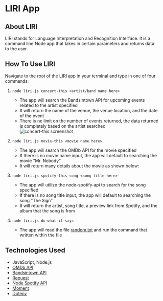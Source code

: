 # LIRI App

## About LIRI
LIRI stands for Language Interpretation and Recognition Interface. It is a command line Node app that takes in certain parameters and returns data to the user.

## How To Use LIRI
Navigate to the root of the LIRI app in your terminal and type in one of four commands:
1. `node liri.js concert-this <artist/band name here>`

    * The app will search the Bandsintown API for upcoming events related to the artist specified 
    * It will return the name of the venue, the venue location, and the date of the event 
    * There is no limit on the number of events returned, the data returned is completely based on the artist searched
    ![concert-this screenshot](../master/images/concert-this.png)
        
1. `node liri.js movie-this <movie name here>`

    * The app will search the OMDb API for the movie specified
    * If there is no movie name input, the app will default to searching the movie "Mr. Nobody"
    * It will return many details about the movie as shown below: 
        
1. `node liri.js spotify-this-song <song title here>`

    * The app will utilize the node-spotify-api to search for the song specified
    * If there is no song title input, the app will default to searching the song "The Sign"
    * It will return the artist, song title, a preview link from Spotify, and the album that the song is from
        
1. `node liri.js do-what-it-says`

    * The app will read the file [random.txt](../master/random.txt) and run the command that written within the file
    
## Technologies Used
* JavaScript, Node.js
* [OMDb API](http://www.omdbapi.com/)
* [Bandsintown API](http://www.artists.bandsintown.com/bandsintown-api)
* [Request](https://www.npmjs.com/package/request)
* [Node Spotify API](https://www.npmjs.com/package/node-spotify-api)
* [Moment](https://www.npmjs.com/package/moment)
* [Dotenv](https://www.npmjs.com/package/dotenv)

